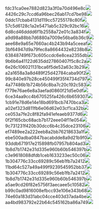 fdc31ca0ee7882d823a3f0a70d496e8c<img  src="https://img.alicdn.com/bao/uploaded/i3/2639837995/TB2me9npIj_B1NjSZFHXXaDWpXa_!!2639837995.jpg_160x160.jpg">
4426c29c7ccd6a96bec26ab17cd7be98<img  src="https://img.alicdn.com/bao/uploaded/i4/2639837995/O1CN0128vl03pVszyGMqJ_!!2639837995.jpg_160x160.jpg">
0ddc17cbab4131d119cc57255178c80f<img  src="https://img.alicdn.com/bao/uploaded/i1/2639837995/O1CN0128vl0KHRyAexEmp_!!2639837995.jpg_160x160.jpg">
57c5d6128c1a2e5471ab5c329c92bc16<img  src="https://img.alicdn.com/bao/uploaded/i3/2639837995/O1CN0128vl0EHQKbxN3lK_!!2639837995.jpg_160x160.jpg">
6d8cd46dddd6f1b2558a72e01c3a834f<img  src="https://img.alicdn.com/bao/uploaded/i2/2639837995/O1CN0128vl0Ih2dy6u3Fm_!!2639837995.jpg_160x160.jpg">
a9d98a88bb7d6880a7009e56ba6b36c9<img  src="https://img.alicdn.com/bao/uploaded/i2/2639837995/TB2mEA3prZnBKNjSZFGXXbt3FXa_!!2639837995.jpg_160x160.jpg">
aee68e9a65e7660ac4b243b94a5ceeaf<img  src="https://img.alicdn.com/bao/uploaded/i3/2639837995/TB2Z4ECncj_B1NjSZFHXXaDWpXa_!!2639837995.jpg_160x160.jpg">
3bf64947d9a79fec8a8664432e8238b8<img  src="https://img.alicdn.com/bao/uploaded/i4/2639837995/O1CN0128vl0crlIuBjuDl_!!2639837995.jpg_160x160.jpg">
63848749f673c605ccdc6e8cea2355db<img  src="https://img.alicdn.com/bao/uploaded/i1/2639837995/O1CN0128vl0Y8l0ANbkeI_!!2639837995.jpg_160x160.jpg">
9b6b6a41122d635dd27860407f5c8c2a<img  src="https://img.alicdn.com/bao/uploaded/i4/2639837995/O1CN0128vl0WN9kjPa3ZD_!!2639837995.jpg_160x160.jpg">
6e26c106021131bca6f5de52a63c3b29<img  src="https://img.alicdn.com/bao/uploaded/i3/2639837995/O1CN0128vl01xAQZlViQ5_!!2639837995.jpg_160x160.jpg">
a2a1658a3a8d489f25d42784caba90f2<img  src="https://img.alicdn.com/bao/uploaded/i4/2639837995/O1CN0128vl0FocLMl3t6j_!!2639837995.jpg_160x160.jpg">
99c840e97b28ce450499f35f4734d797<img  src="https://img.alicdn.com/imgextra/i3/2639837995/O1CN0128vl0iEVngRJuuX_!!2639837995.jpg">
4a77486b1b724b56c8ba7c20c192c583<img  src="https://img.alicdn.com/imgextra/i1/2639837995/O1CN0128vl0i7lcIAAj6c_!!2639837995.jpg">
f779e76ae6e8a3aefad0860f21d5e0df<img  src="https://img.alicdn.com/imgextra/i4/2639837995/O1CN0128vl0ik4qU1RRDe_!!2639837995.jpg">
6ce34aa9cc4b670525fa426c6b659307<img  src="https://img.alicdn.com/imgextra/i2/2639837995/O1CN0128vl0byFbEf4E4c_!!2639837995.jpg">
1cb91e78d6e14e18bd691bcb7470bca3<img  src="https://img.alicdn.com/imgextra/i3/2639837995/O1CN0128vl0jaOvXecjtz_!!2639837995.jpg">
a02ef323d811fb6e06d62e03cf1ca32b<img  src="https://img.alicdn.com/imgextra/i2/2639837995/O1CN0128vl0jaPWxMXqiJ_!!2639837995.jpg">
ce053a7fe2c8f82fa941efeaeb9377d6<img  src="https://img.alicdn.com/imgextra/i1/2639837995/O1CN0128vl0ik6BdrOtjJ_!!2639837995.jpg">
0f2f165cbc68acb7b172eee04f11e054<img  src="https://img.alicdn.com/imgextra/i3/2639837995/O1CN0128vl0jmOiNVMJhy_!!2639837995.jpg">
9c731231f420b30dcc6b4c35dce23106<img  src="https://img.alicdn.com/imgextra/i3/2639837995/O1CN0128vl0iEVngKYG5v_!!2639837995.jpg">
ef7489ee2a222eeb8a2bb76218633a1f<img  src="https://img.alicdn.com/imgextra/i4/2639837995/O1CN0128vl0byFX5i1Xl0_!!2639837995.jpg">
ebe500adba0847bacabdde8a9d21b9f0<img  src="https://img.alicdn.com/imgextra/i4/2639837995/O1CN0128vl0hb8Nl7Lb0T_!!2639837995.jpg">
93ddb671917e215898fb07957b804ad3<img  src="https://img.alicdn.com/imgextra/i4/2639837995/O1CN0128vl0iScLVKASeI_!!2639837995.jpg">
1b8d7b1742e31d335e960b60b546397b<img  src="https://img.alicdn.com/imgextra/i4/2639837995/O1CN0128vl0jmPJlDwp5F_!!2639837995.jpg">
c3e9618088dfdb1ceb1633233ec50c06<img  src="https://img.alicdn.com/imgextra/i3/2639837995/O1CN0128vl0jaP80lr9dJ_!!2639837995.jpg">
1b304776c33cc69289c56eb1fb7a2412<img  src="https://img.alicdn.com/imgextra/i3/2639837995/O1CN0128vl0jOo7DNr2oA_!!2639837995.jpg">
11bd64c527a49a499f9239545952bb37<img  src="https://img.alicdn.com/imgextra/i3/2639837995/O1CN0128vl0iEVSvr2i1F_!!2639837995.jpg">
1b304776c33cc69289c56eb1fb7a2412<img  src="https://img.alicdn.com/imgextra/i2/2639837995/O1CN0128vl0izLRl6jqX2_!!2639837995.jpg">
1b8d7b1742e31d335e960b60b546397b<img  src="https://img.alicdn.com/imgextra/i2/2639837995/O1CN0128vl0ggi8ClfyCq_!!2639837995.jpg">
a5ae9cd26f82e5756f3aecaee5c10582<img  src="https://img.alicdn.com/imgextra/i2/2639837995/O1CN0128vl0hb9WPTQSAW_!!2639837995.jpg">
b99c0ad9816008efbcc93e106e343b68<img  src="https://img.alicdn.com/imgextra/i3/2639837995/O1CN0128vl0jOoeUkinB2_!!2639837995.jpg">
74e60a183d31abc04cce403d37ada4be<img  src="https://img.alicdn.com/imgextra/i4/2639837995/O1CN0128vl0h8BruXTsqY_!!2639837995.jpg">
aa4bd983792e22b64c545162ba86a749<img  src="https://img.alicdn.com/imgextra/i2/2639837995/O1CN0128vl0izKJ8xL5NI_!!2639837995.jpg">
